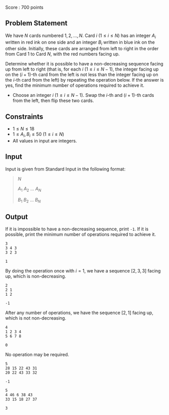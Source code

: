 Score : $700$ points

## Problem Statement

We have $N$ cards numbered $1, 2, ..., N$.
Card $i$ ($1 \leq i \leq N$) has an integer $A_i$ written in red ink on one side and an integer $B_i$ written in blue ink on the other side.
Initially, these cards are arranged from left to right in the order from Card $1$ to Card $N$, with the red numbers facing up.

Determine whether it is possible to have a non-decreasing sequence facing up from left to right (that is, for each $i$ ($1 \leq i \leq N - 1$), the integer facing up on the $(i+1)$-th card from the left is not less than the integer facing up on the $i$-th card from the left) by repeating the operation below. If the answer is yes, find the minimum number of operations required to achieve it.

- Choose an integer $i$ ($1 \leq i \leq N - 1$).
Swap the $i$-th and $(i+1)$-th cards from the left, then flip these two cards.

## Constraints

- $1 \leq N \leq 18$
- $1 \leq A_i, B_i \leq 50$ ($1 \leq i \leq N$)
- All values in input are integers.

## Input

Input is given from Standard Input in the following format:

> $N$
> 
> $A_1$ $A_2$ $...$ $A_N$
> 
> $B_1$ $B_2$ $...$ $B_N$

## Output

If it is impossible to have a non-decreasing sequence, print `-1`.
If it is possible, print the minimum number of operations required to achieve it.

```input1
3
3 4 3
3 2 3
```

```output1
1
```

By doing the operation once with $i = 1$, we have a sequence $[2, 3, 3]$ facing up, which is non-decreasing.

```input2
2
2 1
1 2
```

```output2
-1
```

After any number of operations, we have the sequence $[2, 1]$ facing up, which is not non-decreasing.

```input3
4
1 2 3 4
5 6 7 8
```

```output3
0
```

No operation may be required.

```input4
5
28 15 22 43 31
20 22 43 33 32
```

```output4
-1
```

```input5
5
4 46 6 38 43
33 15 18 27 37
```

```output5
3
```
